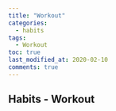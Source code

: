 ```yaml
---
title: "Workout"
categories:
  - habits
tags:
  - Workout
toc: true
last_modified_at: 2020-02-10
comments: true
---
```


## Habits - Workout